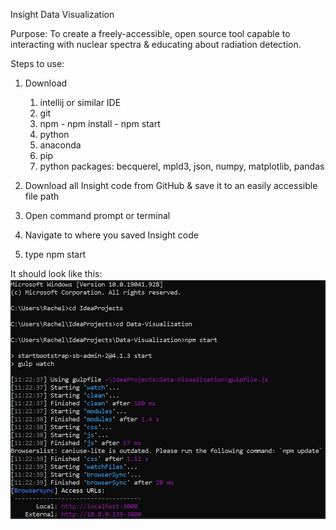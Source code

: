 Insight Data Visualization

Purpose: To create a freely-accessible, open source tool capable
to interacting with nuclear spectra & educating about radiation
detection.

Steps to use:

1. Download
    1. intellij or similar IDE
    2. git
    3. npm - npm install - npm start
    4. python
    5. anaconda
    6. pip
    7. python packages: becquerel, mpld3, json, numpy, matplotlib, pandas
    
2. Download all Insight code from GitHub & save it to an
easily accessible file path

3. Open command prompt or terminal

4. Navigate to where you saved Insight code

5. type
        npm start
   
It should look like this: ![img.png](img.png)



